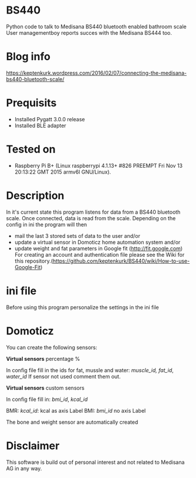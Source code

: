 # BS440
Python code to talk to Medisana BS440 bluetooth enabled bathroom scale
User managementboy reports succes with the Medisana BS444 too.

# Blog info
https://keptenkurk.wordpress.com/2016/02/07/connecting-the-medisana-bs440-bluetooth-scale/

# Prequisits
* Installed Pygatt 3.0.0 release
* Installed BLE adapter

# Tested on
* Raspberry Pi B+ (Linux raspberrypi 4.1.13+ #826 
  PREEMPT Fri Nov 13 20:13:22 GMT 2015 armv6l GNU/Linux).

# Description
In it's current state this program listens for data from a BS440 
bluetooth scale. Once connected, data is read from the scale. Depending
on the config in ini the program will then
* mail the last 3 stored sets of data to the user and/or
* update a virtual sensor in Domoticz home automation system and/or
* update weight and fat parameters in Google fit (http://fit.google.com)
  For creating an account and authentication file please see the Wiki for this
  repository.(https://github.com/keptenkurk/BS440/wiki/How-to-use-Google-Fit)

# ini file
Before using this program personalize the settings in the ini file

# Domoticz 
You can create the following sensors:

__Virtual sensors__ percentage %

In config file fill in the ids for fat, mussle and water: _muscle_id,_ _fat_id_, _water_id_
If sensor not used comment them out.

__Virtual sensors__ custom sensors

In config file fill in: _bmi_id_, _kcal_id_

BMR: _kcal_id_: kcal as axis Label
BMI: _bmi_id_ no axis Label

The bone and weight sensor are automatically created

# Disclaimer
This software is build out of personal interest and not related to 
Medisana AG in any way.

